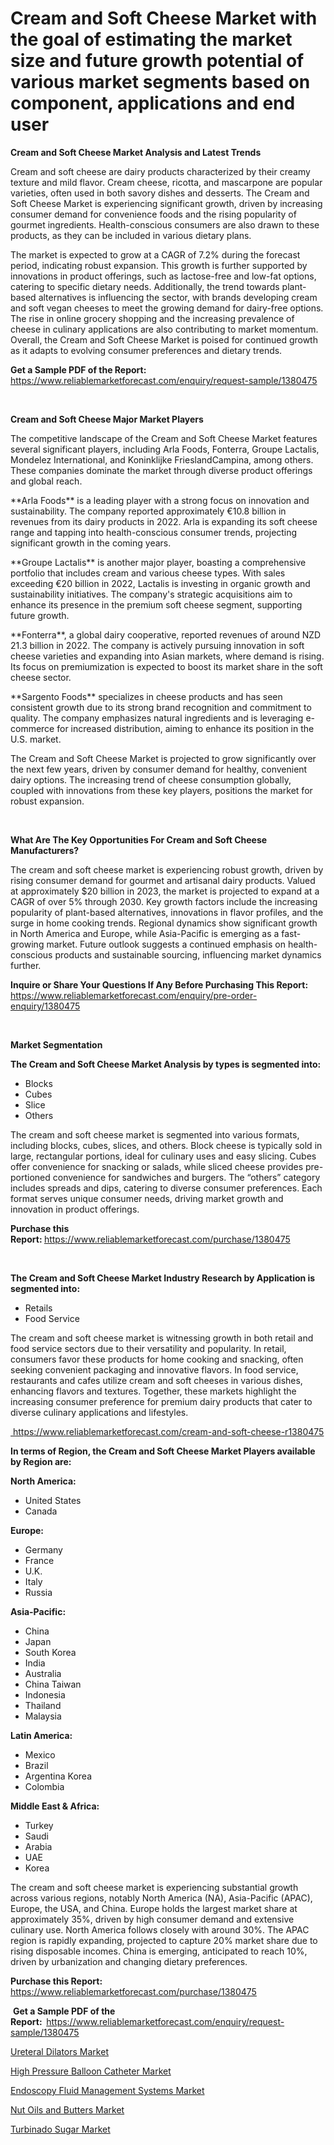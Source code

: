 <p><h1>Cream and Soft Cheese Market with the goal of estimating the market size and future growth potential of various market segments based on component, applications and end user</h1></p><p><strong>Cream and Soft Cheese Market Analysis and Latest Trends</strong></p>
<p><p>Cream and soft cheese are dairy products characterized by their creamy texture and mild flavor. Cream cheese, ricotta, and mascarpone are popular varieties, often used in both savory dishes and desserts. The Cream and Soft Cheese Market is experiencing significant growth, driven by increasing consumer demand for convenience foods and the rising popularity of gourmet ingredients. Health-conscious consumers are also drawn to these products, as they can be included in various dietary plans.</p><p>The market is expected to grow at a CAGR of 7.2% during the forecast period, indicating robust expansion. This growth is further supported by innovations in product offerings, such as lactose-free and low-fat options, catering to specific dietary needs. Additionally, the trend towards plant-based alternatives is influencing the sector, with brands developing cream and soft vegan cheeses to meet the growing demand for dairy-free options. The rise in online grocery shopping and the increasing prevalence of cheese in culinary applications are also contributing to market momentum. Overall, the Cream and Soft Cheese Market is poised for continued growth as it adapts to evolving consumer preferences and dietary trends.</p></p>
<p><strong>Get a Sample PDF of the Report:&nbsp;</strong> <a href="https://www.reliablemarketforecast.com/enquiry/request-sample/1380475?utm_campaign=1897&utm_medium=2&utm_source=Github&utm_content=ia&utm_term=07042025&utm_id=cream-and-soft-cheese">https://www.reliablemarketforecast.com/enquiry/request-sample/1380475</a></p>
<p>&nbsp;</p>
<p><strong>Cream and Soft Cheese Major Market Players</strong></p>
<p><p>The competitive landscape of the Cream and Soft Cheese Market features several significant players, including Arla Foods, Fonterra, Groupe Lactalis, Mondelez International, and Koninklijke FrieslandCampina, among others. These companies dominate the market through diverse product offerings and global reach.</p><p>**Arla Foods** is a leading player with a strong focus on innovation and sustainability. The company reported approximately €10.8 billion in revenues from its dairy products in 2022. Arla is expanding its soft cheese range and tapping into health-conscious consumer trends, projecting significant growth in the coming years.</p><p>**Groupe Lactalis** is another major player, boasting a comprehensive portfolio that includes cream and various cheese types. With sales exceeding €20 billion in 2022, Lactalis is investing in organic growth and sustainability initiatives. The company's strategic acquisitions aim to enhance its presence in the premium soft cheese segment, supporting future growth.</p><p>**Fonterra**, a global dairy cooperative, reported revenues of around NZD 21.3 billion in 2022. The company is actively pursuing innovation in soft cheese varieties and expanding into Asian markets, where demand is rising. Its focus on premiumization is expected to boost its market share in the soft cheese sector.</p><p>**Sargento Foods** specializes in cheese products and has seen consistent growth due to its strong brand recognition and commitment to quality. The company emphasizes natural ingredients and is leveraging e-commerce for increased distribution, aiming to enhance its position in the U.S. market.</p><p>The Cream and Soft Cheese Market is projected to grow significantly over the next few years, driven by consumer demand for healthy, convenient dairy options. The increasing trend of cheese consumption globally, coupled with innovations from these key players, positions the market for robust expansion.</p></p>
<p>&nbsp;</p>
<p><strong>What Are The Key Opportunities For Cream and Soft Cheese Manufacturers?</strong></p>
<p><p>The cream and soft cheese market is experiencing robust growth, driven by rising consumer demand for gourmet and artisanal dairy products. Valued at approximately $20 billion in 2023, the market is projected to expand at a CAGR of over 5% through 2030. Key growth factors include the increasing popularity of plant-based alternatives, innovations in flavor profiles, and the surge in home cooking trends. Regional dynamics show significant growth in North America and Europe, while Asia-Pacific is emerging as a fast-growing market. Future outlook suggests a continued emphasis on health-conscious products and sustainable sourcing, influencing market dynamics further.</p></p>
<p><strong>Inquire or Share Your Questions If Any Before Purchasing This Report:</strong> <a href="https://www.reliablemarketforecast.com/enquiry/pre-order-enquiry/1380475?utm_campaign=1897&utm_medium=2&utm_source=Github&utm_content=ia&utm_term=07042025&utm_id=cream-and-soft-cheese">https://www.reliablemarketforecast.com/enquiry/pre-order-enquiry/1380475</a></p>
<p>&nbsp;</p>
<p><strong>Market Segmentation</strong></p>
<p><strong>The Cream and Soft Cheese Market Analysis by types is segmented into:</strong></p>
<p><ul><li>Blocks</li><li>Cubes</li><li>Slice</li><li>Others</li></ul></p>
<p><p>The cream and soft cheese market is segmented into various formats, including blocks, cubes, slices, and others. Block cheese is typically sold in large, rectangular portions, ideal for culinary uses and easy slicing. Cubes offer convenience for snacking or salads, while sliced cheese provides pre-portioned convenience for sandwiches and burgers. The “others” category includes spreads and dips, catering to diverse consumer preferences. Each format serves unique consumer needs, driving market growth and innovation in product offerings.</p></p>
<p><strong>Purchase this Report:&nbsp;</strong><a href="https://www.reliablemarketforecast.com/purchase/1380475?utm_campaign=1897&utm_medium=2&utm_source=Github&utm_content=ia&utm_term=07042025&utm_id=cream-and-soft-cheese">https://www.reliablemarketforecast.com/purchase/1380475</a></p>
<p>&nbsp;</p>
<p><strong>The Cream and Soft Cheese Market Industry Research by Application is segmented into:</strong></p>
<p><ul><li>Retails</li><li>Food Service</li></ul></p>
<p><p>The cream and soft cheese market is witnessing growth in both retail and food service sectors due to their versatility and popularity. In retail, consumers favor these products for home cooking and snacking, often seeking convenient packaging and innovative flavors. In food service, restaurants and cafes utilize cream and soft cheeses in various dishes, enhancing flavors and textures. Together, these markets highlight the increasing consumer preference for premium dairy products that cater to diverse culinary applications and lifestyles.</p></p>
<p><a href="https://www.reliablemarketforecast.com/cream-and-soft-cheese-r1380475?utm_campaign=1897&utm_medium=2&utm_source=Github&utm_content=ia&utm_term=07042025&utm_id=cream-and-soft-cheese">&nbsp;https://www.reliablemarketforecast.com/cream-and-soft-cheese-r1380475</a></p>
<p><strong>In terms of Region, the Cream and Soft Cheese Market Players available by Region are:</strong></p>
<p>
    <p> <strong> North America: </strong>
        <ul>
            <li>United States</li>
            <li>Canada</li>
        </ul>
        </p> 
    <p> <strong> Europe: </strong>
        <ul>
            <li>Germany</li>
            <li>France</li>
            <li>U.K.</li>
            <li>Italy</li>
            <li>Russia</li>
        </ul>
        </p> 
    <p> <strong> Asia-Pacific: </strong>
        <ul>
            <li>China</li>
            <li>Japan</li>
            <li>South Korea</li>
            <li>India</li>
            <li>Australia</li>
            <li>China Taiwan</li>
            <li>Indonesia</li>
            <li>Thailand</li>
            <li>Malaysia</li>
        </ul>
        </p> 
    <p> <strong> Latin America: </strong>
        <ul>
            <li>Mexico</li>
            <li>Brazil</li>
            <li>Argentina Korea</li>
            <li>Colombia</li>
        </ul>
        </p> 
    <p> <strong> Middle East & Africa: </strong>
        <ul>
            <li>Turkey</li>
            <li>Saudi</li>
            <li>Arabia</li>
            <li>UAE</li>
            <li>Korea</li>
        </ul>
    </p>
    </p>
<p><p>The cream and soft cheese market is experiencing substantial growth across various regions, notably North America (NA), Asia-Pacific (APAC), Europe, the USA, and China. Europe holds the largest market share at approximately 35%, driven by high consumer demand and extensive culinary use. North America follows closely with around 30%. The APAC region is rapidly expanding, projected to capture 20% market share due to rising disposable incomes. China is emerging, anticipated to reach 10%, driven by urbanization and changing dietary preferences.</p></p>
<p><strong>Purchase this Report: </strong><a href="https://www.reliablemarketforecast.com/purchase/1380475?utm_campaign=1897&utm_medium=2&utm_source=Github&utm_content=ia&utm_term=07042025&utm_id=cream-and-soft-cheese">https://www.reliablemarketforecast.com/purchase/1380475</a></p>
<p>&nbsp;<strong>Get a Sample PDF of the Report:&nbsp;&nbsp;</strong><a href="https://www.reliablemarketforecast.com/enquiry/request-sample/1380475?utm_campaign=1897&utm_medium=2&utm_source=Github&utm_content=ia&utm_term=07042025&utm_id=cream-and-soft-cheese">https://www.reliablemarketforecast.com/enquiry/request-sample/1380475</a></p>
<p><strong></strong></p>
<p><p><a href="https://www.linkedin.com/pulse/global-ureteral-dilators-market-analysis-statisticson-jsjxc?utm_campaign=1897&utm_medium=2&utm_source=Github&utm_content=ia&utm_term=07042025&utm_id=cream-and-soft-cheese">Ureteral Dilators Market</a></p><p><a href="https://www.linkedin.com/pulse/high-pressure-balloon-cathetermarkets-69-cagr-analysis-3mp7c?utm_campaign=1897&utm_medium=2&utm_source=Github&utm_content=ia&utm_term=07042025&utm_id=cream-and-soft-cheese">High Pressure Balloon Catheter Market</a></p><p><a href="https://www.linkedin.com/pulse/regional-global-endoscopy-fluid-management-systems-market-analysis-ncypc?utm_campaign=1897&utm_medium=2&utm_source=Github&utm_content=ia&utm_term=07042025&utm_id=cream-and-soft-cheese">Endoscopy Fluid Management Systems Market</a></p><p><a href="https://github.com/achilekirwan/Market-Research-Report-List-1/blob/main/nut-oils-and-butters-market.md?utm_campaign=1897&utm_medium=2&utm_source=Github&utm_content=ia&utm_term=07042025&utm_id=cream-and-soft-cheese">Nut Oils and Butters Market</a></p><p><a href="https://github.com/bettysbozer/Market-Research-Report-List-1/blob/main/turbinado-sugar-market.md?utm_campaign=1897&utm_medium=2&utm_source=Github&utm_content=ia&utm_term=07042025&utm_id=cream-and-soft-cheese">Turbinado Sugar Market</a></p></p>